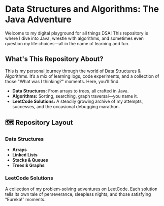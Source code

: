 #  Data Structures and Algorithms: The Java Adventure

Welcome to my digital playground for all things DSA! This repository is where I dive into Java, wrestle with algorithms, and sometimes even question my life choices—all in the name of learning and fun.

##  What's This Repository About?
This is my personal journey through the world of Data Structures & Algorithms. It’s a mix of learning logs, code experiments, and a collection of those "What was I thinking?" moments. Here, you'll find:
- **Data Structures:** From arrays to trees, all crafted in Java.
- **Algorithms:** Sorting, searching, graph traversal—you name it.
- **LeetCode Solutions:** A steadily growing archive of my attempts, successes, and the occasional debugging marathon.

## 🗺 Repository Layout
### Data Structures
- **Arrays**
- **Linked Lists**
- **Stacks & Queues**
- **Trees & Graphs**

### LeetCode Solutions
A collection of my problem-solving adventures on LeetCode. Each solution tells its own tale of perseverance, sleepless nights, and those satisfying “Eureka!” moments.
